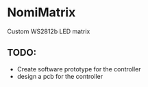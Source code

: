 # NomiMatrix
Custom WS2812b LED matrix

## TODO:
- Create software prototype for the controller
- design a pcb for the controller
